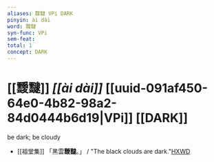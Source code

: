 ```yaml
---
aliases: 靉靆 VPi DARK
pinyin: ài dài
word: 靉靆
syn-func: VPi
sem-feat: 
total: 1
concept: DARK 
---
```

# [[靉靆]] *[[ài dài]]*  [[uuid-091af450-64e0-4b82-98a2-84d0444b6d19|VPi]] [[DARK]]
be dark; be cloudy
 - [[祖堂集]] 「黑雲**靉靆**。」 / "The black clouds are dark."[HXWD](https://hxwd.org/textview.html?location=KR6q0002_Yan_006-2058a.50)